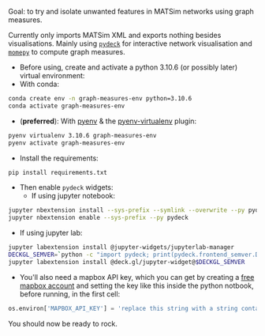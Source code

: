 Goal: to try and isolate unwanted features in MATSim networks using graph measures.

Currently only imports MATSim XML and exports nothing besides visualisations. Mainly using [`pydeck`](https://pydeck.gl/) for interactive network visualisation and [`momepy`](https://github.com/pysal/momepy) to compute graph measures. 

+ Before using, create and activate a python 3.10.6 (or possibly later) virtual environment:
+ With conda: 

``` sh
conda create env -n graph-measures-env python=3.10.6
conda activate graph-measures-env
```

+ (**preferred**): With [pyenv](https://formulae.brew.sh/formula/pyenv#default) & the [pyenv-virtualenv](https://formulae.brew.sh/formula/pyenv-virtualenv#default) plugin:

``` sh
pyenv virtualenv 3.10.6 graph-measures-env
pyenv activate graph-measures-env
```

+ Install the requirements: 

``` sh
pip install requirements.txt
```


+ Then enable `pydeck` widgets:
   + If using jupyter notebook:

``` sh
jupyter nbextension install --sys-prefix --symlink --overwrite --py pydeck
jupyter nbextension enable --sys-prefix --py pydeck
```

   + If using jupyter lab:

``` sh
jupyter labextension install @jupyter-widgets/jupyterlab-manager
DECKGL_SEMVER=`python -c "import pydeck; print(pydeck.frontend_semver.DECKGL_SEMVER)"`
jupyter labextension install @deck.gl/jupyter-widget@$DECKGL_SEMVER
```

+ You'll also need a mapbox API key, which you can get by creating a [free mapbox account](https://www.mapbox.com/) and setting the key like this inside the python notbook, before running, in the first cell:

``` python
os.environ['MAPBOX_API_KEY'] = 'replace this string with a string containing your key'
```

You should now be ready to rock.
